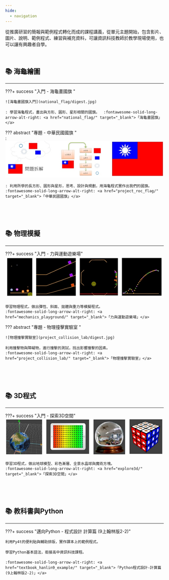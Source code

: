 ```yaml
---
hide:
  - navigation
---
```



從推廣研習的簡報與範例程式轉化而成的課程講義，從單元主題開始，包含影片、圖片、說明、範例程式、練習與補充資料，可讓資訊科技教師於教學現場使用，也可以讓有興趣者自學。


<br/>

## 📚 海龜繪圖

----------------------------



???+ success  "入門 - 海龜畫國旗 "
    
    ![海龜畫國旗入門](national_flag/digest.jpg)

    : 學習海龜程式，畫出與方形、圓形、星形相關的國旗。　 :fontawesome-solid-long-arrow-alt-right: <a href="national_flag/" target="_blank">「海龜畫國旗」</a>

??? abstract  "專題 - 中華民國國旗 "    
    :  ![中華民國國旗](project_roc_flag/digest.jpg)

    : 利用所學的長方形、圓形與星形，思考、設計與規劃，用海龜程式實作出我們的國旗。　 :fontawesome-solid-long-arrow-alt-right: <a href="project_roc_flag/" target="_blank">「中華民國國旗」</a>


<br/><br/><br/>

## 📚 物理模擬

-----------------------

???+ success  "入門 - 力與運動遊樂場"
    ![力與運動遊樂場](mechanics_playground/digest.jpg)

    學習物理程式，做出彈性、斜面、拋體與重力等模擬程式。
    :fontawesome-solid-long-arrow-alt-right: <a href="mechanics_playground/" target="_blank">「力與運動遊樂場」</a>

??? abstract  "專題 - 物理撞擊實驗室 "    
    
    ![物理撞擊實驗室](project_collision_lab/digest.jpg)

    利用撞擊物與障礙物，進行撞擊的測試，找出影響撞擊的因素。
    :fontawesome-solid-long-arrow-alt-right: <a href="project_collision_lab/" target="_blank">「物理撞擊實驗室」</a>

<br/><br/><br/>

## 📚 3D程式

-----------------------

???+ success  "入門 - 探索3D空間"
    ![3D空間大探索](explore3d/digest.jpg)
    
    學習3D程式，做出地球模型、彩色漸層、全景水晶球與魔術方塊。
    :fontawesome-solid-long-arrow-alt-right: <a href="explore3d/" target="_blank">「探索3D空間」</a>



<br/><br/><br/>
## 📚 教科書與Python

-----------------------

???+ success  "邁向Python - 程式設計 計算篇 (9上翰林版2-2)"
    
    利用Py4t的便利貼與輔助排版，實作課本上的範例程式。

    學習Python基本語法，銜接高中資訊科技課程。

    :fontawesome-solid-long-arrow-alt-right: <a href="textbook_hanlin9_example/" target="_blank">「Python程式設計-計算篇 (9上翰林版2-2)」</a>




<br/><br/>

